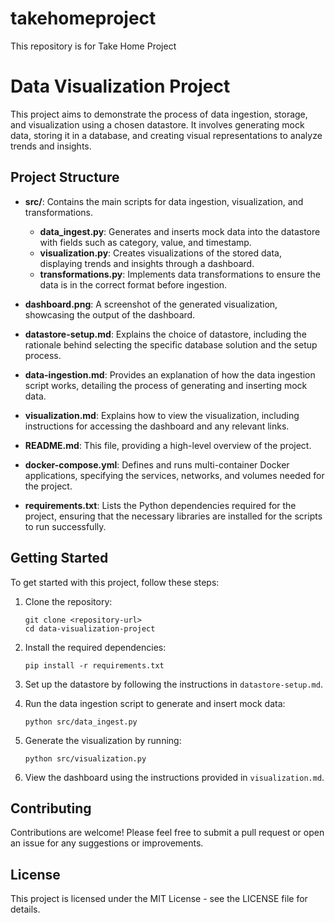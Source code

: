 # takehomeproject
This repository is for Take Home Project

# Data Visualization Project

This project aims to demonstrate the process of data ingestion, storage, and visualization using a chosen datastore. It involves generating mock data, storing it in a database, and creating visual representations to analyze trends and insights.

## Project Structure

- **src/**: Contains the main scripts for data ingestion, visualization, and transformations.
  - **data_ingest.py**: Generates and inserts mock data into the datastore with fields such as category, value, and timestamp.
  - **visualization.py**: Creates visualizations of the stored data, displaying trends and insights through a dashboard.
  - **transformations.py**: Implements data transformations to ensure the data is in the correct format before ingestion.

- **dashboard.png**: A screenshot of the generated visualization, showcasing the output of the dashboard.

- **datastore-setup.md**: Explains the choice of datastore, including the rationale behind selecting the specific database solution and the setup process.

- **data-ingestion.md**: Provides an explanation of how the data ingestion script works, detailing the process of generating and inserting mock data.

- **visualization.md**: Explains how to view the visualization, including instructions for accessing the dashboard and any relevant links.

- **README.md**: This file, providing a high-level overview of the project.

- **docker-compose.yml**: Defines and runs multi-container Docker applications, specifying the services, networks, and volumes needed for the project.

- **requirements.txt**: Lists the Python dependencies required for the project, ensuring that the necessary libraries are installed for the scripts to run successfully.

## Getting Started

To get started with this project, follow these steps:

1. Clone the repository:
   ```
   git clone <repository-url>
   cd data-visualization-project
   ```

2. Install the required dependencies:
   ```
   pip install -r requirements.txt
   ```

3. Set up the datastore by following the instructions in `datastore-setup.md`.

4. Run the data ingestion script to generate and insert mock data:
   ```
   python src/data_ingest.py
   ```

5. Generate the visualization by running:
   ```
   python src/visualization.py
   ```

6. View the dashboard using the instructions provided in `visualization.md`.

## Contributing

Contributions are welcome! Please feel free to submit a pull request or open an issue for any suggestions or improvements.

## License

This project is licensed under the MIT License - see the LICENSE file for details.